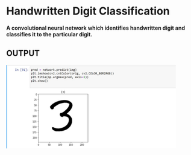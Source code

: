 # Handwritten Digit Classification
**A convolutional neural network which identifies handwritten digit and classifies it to the particular digit.**

## OUTPUT
<p align="left"> 
<img width="450"  src="WhatsApp Image 2021-06-03 at 11.42.15 PM.jpeg"  />

</p
